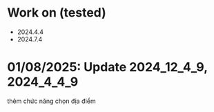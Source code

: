 # Work on (tested)
- 2024.4.4
- 2024.7.4

# 01/08/2025: Update 2024_12_4_9, 2024_4_4_9
thêm chức năng chọn địa điểm
